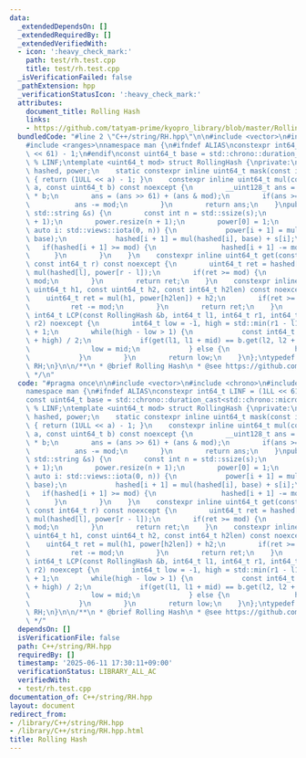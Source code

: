 ```yaml
---
data:
  _extendedDependsOn: []
  _extendedRequiredBy: []
  _extendedVerifiedWith:
  - icon: ':heavy_check_mark:'
    path: test/rh.test.cpp
    title: test/rh.test.cpp
  _isVerificationFailed: false
  _pathExtension: hpp
  _verificationStatusIcon: ':heavy_check_mark:'
  attributes:
    document_title: Rolling Hash
    links:
    - https://github.com/tatyam-prime/kyopro_library/blob/master/RollingHash.cpp
  bundledCode: "#line 2 \"C++/string/RH.hpp\"\n\n#include <vector>\n#include <chrono>\n\
    #include <ranges>\nnamespace man {\n#ifndef ALIAS\nconstexpr int64_t LINF = (1LL\
    \ << 61) - 1;\n#endif\nconst uint64_t base = std::chrono::duration_cast<std::chrono::microseconds>(std::chrono::system_clock::now().time_since_epoch()).count()\
    \ % LINF;\ntemplate <uint64_t mod> struct RollingHash {\nprivate:\n    std::vector<uint64_t>\
    \ hashed, power;\n    static constexpr inline uint64_t mask(const int64_t a) noexcept\
    \ { return (1ULL << a) - 1; }\n    constexpr inline uint64_t mul(const uint64_t\
    \ a, const uint64_t b) const noexcept {\n        __uint128_t ans = __uint128_t(a)\
    \ * b;\n        ans = (ans >> 61) + (ans & mod);\n        if(ans >= mod) {\n \
    \           ans -= mod;\n        }\n        return ans;\n    }\npublic:\n    RollingHash(const\
    \ std::string &s) {\n        const int n = std::ssize(s);\n        hashed.resize(n\
    \ + 1);\n        power.resize(n + 1);\n        power[0] = 1;\n        for(const\
    \ auto i: std::views::iota(0, n)) {\n            power[i + 1] = mul(power[i],\
    \ base);\n            hashed[i + 1] = mul(hashed[i], base) + s[i];\n         \
    \   if(hashed[i + 1] >= mod) {\n                hashed[i + 1] -= mod;\n      \
    \      }\n        }\n    }\n    constexpr inline uint64_t get(const int64_t l,\
    \ const int64_t r) const noexcept {\n        uint64_t ret = hashed[r] + mod -\
    \ mul(hashed[l], power[r - l]);\n        if(ret >= mod) {\n            ret -=\
    \ mod;\n        }\n        return ret;\n    }\n    constexpr inline uint64_t connect(const\
    \ uint64_t h1, const uint64_t h2, const int64_t h2len) const noexcept {\n    \
    \    uint64_t ret = mul(h1, power[h2len]) + h2;\n        if(ret >= mod) {\n  \
    \          ret -= mod;\n        }\n        return ret;\n    }\n    constexpr inline\
    \ int64_t LCP(const RollingHash &b, int64_t l1, int64_t r1, int64_t l2, int64_t\
    \ r2) noexcept {\n        int64_t low = -1, high = std::min(r1 - l1, r2 - l2)\
    \ + 1;\n        while(high - low > 1) {\n            const int64_t mid = (low\
    \ + high) / 2;\n            if(get(l1, l1 + mid) == b.get(l2, l2 + mid)) {\n \
    \               low = mid;\n            } else {\n                high = mid;\n\
    \            }\n        }\n        return low;\n    }\n};\ntypedef RollingHash<LINF>\
    \ RH;\n}\n\n/**\n * @brief Rolling Hash\n * @see https://github.com/tatyam-prime/kyopro_library/blob/master/RollingHash.cpp\n\
    \ */\n"
  code: "#pragma once\n\n#include <vector>\n#include <chrono>\n#include <ranges>\n\
    namespace man {\n#ifndef ALIAS\nconstexpr int64_t LINF = (1LL << 61) - 1;\n#endif\n\
    const uint64_t base = std::chrono::duration_cast<std::chrono::microseconds>(std::chrono::system_clock::now().time_since_epoch()).count()\
    \ % LINF;\ntemplate <uint64_t mod> struct RollingHash {\nprivate:\n    std::vector<uint64_t>\
    \ hashed, power;\n    static constexpr inline uint64_t mask(const int64_t a) noexcept\
    \ { return (1ULL << a) - 1; }\n    constexpr inline uint64_t mul(const uint64_t\
    \ a, const uint64_t b) const noexcept {\n        __uint128_t ans = __uint128_t(a)\
    \ * b;\n        ans = (ans >> 61) + (ans & mod);\n        if(ans >= mod) {\n \
    \           ans -= mod;\n        }\n        return ans;\n    }\npublic:\n    RollingHash(const\
    \ std::string &s) {\n        const int n = std::ssize(s);\n        hashed.resize(n\
    \ + 1);\n        power.resize(n + 1);\n        power[0] = 1;\n        for(const\
    \ auto i: std::views::iota(0, n)) {\n            power[i + 1] = mul(power[i],\
    \ base);\n            hashed[i + 1] = mul(hashed[i], base) + s[i];\n         \
    \   if(hashed[i + 1] >= mod) {\n                hashed[i + 1] -= mod;\n      \
    \      }\n        }\n    }\n    constexpr inline uint64_t get(const int64_t l,\
    \ const int64_t r) const noexcept {\n        uint64_t ret = hashed[r] + mod -\
    \ mul(hashed[l], power[r - l]);\n        if(ret >= mod) {\n            ret -=\
    \ mod;\n        }\n        return ret;\n    }\n    constexpr inline uint64_t connect(const\
    \ uint64_t h1, const uint64_t h2, const int64_t h2len) const noexcept {\n    \
    \    uint64_t ret = mul(h1, power[h2len]) + h2;\n        if(ret >= mod) {\n  \
    \          ret -= mod;\n        }\n        return ret;\n    }\n    constexpr inline\
    \ int64_t LCP(const RollingHash &b, int64_t l1, int64_t r1, int64_t l2, int64_t\
    \ r2) noexcept {\n        int64_t low = -1, high = std::min(r1 - l1, r2 - l2)\
    \ + 1;\n        while(high - low > 1) {\n            const int64_t mid = (low\
    \ + high) / 2;\n            if(get(l1, l1 + mid) == b.get(l2, l2 + mid)) {\n \
    \               low = mid;\n            } else {\n                high = mid;\n\
    \            }\n        }\n        return low;\n    }\n};\ntypedef RollingHash<LINF>\
    \ RH;\n}\n\n/**\n * @brief Rolling Hash\n * @see https://github.com/tatyam-prime/kyopro_library/blob/master/RollingHash.cpp\n\
    \ */"
  dependsOn: []
  isVerificationFile: false
  path: C++/string/RH.hpp
  requiredBy: []
  timestamp: '2025-06-11 17:30:11+09:00'
  verificationStatus: LIBRARY_ALL_AC
  verifiedWith:
  - test/rh.test.cpp
documentation_of: C++/string/RH.hpp
layout: document
redirect_from:
- /library/C++/string/RH.hpp
- /library/C++/string/RH.hpp.html
title: Rolling Hash
---
```

